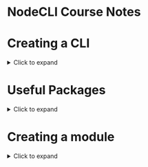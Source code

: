 # NodeCLI Course Notes

# Creating a CLI

<details>
  <summary>Click to expand</summary>
  
  ## Make the file executable
  - Use `chmod +x index.js` to alter permissions
  - Add a shebang (`#!/usr/bin/env node`) to the top of the file
    - This tells the terminal to use node instead of bash
  ## Configure your `package.json` file
  ```js
  {
    "name": "sharif",      //* the name of the package on the npm registry
    "version": "1.0.0",
    "bin": {
      "sharif": "index.js" //* the name of the command to run
    }
  }
  ```
  ## Use `npm link` for local development
  - Creates a symlink from the project directory to the glboal installation
  - Makes it so that you can work on your CLI without always having to rebuild
  ## Use `npm unlink -g` to make sure you're using the **published** version
    - Can always run `npm link` again to switch back to development
  ## Use `npm version patch | minor | major` to increment CLI version
  
  ## Use `npm publish` after versioning
  
  ## Use `npx <your CLI name>` to run the published version

</details>

# Useful Packages

<details>
  <summary>Click to expand</summary>
  
  - [`licensed`](https://www.npmjs.com/package/licensed)
    - Easily add a license to your project
  - [`conduct`](https://www.npmjs.com/package/conduct)
    - Easily add a Code of Conduct to your project
  - [`chalk`](https://www.npmjs.com/package/chalk)
    - Add colors to your console output
    - **NOTE:** Must `npm install chalk@4` to use with CommonJS
  - [`figlet`](https://www.npmjs.com/package/figlet)
    - Turn text into ASCII art
  - [`cli-welcome`](https://www.npmjs.com/package/cli-welcome)
    - Add a welcome message to your CLI
  - [`log-symbols`](https://www.npmjs.com/package/log-symbols)
    - Includes icon fallbacks for all Operating Sytems
      - ℹ️ Info icon
      - ✔️ Success icon
      - ⚠️ Warning icon
      - ❌ Error Icon
</details>

# Creating a module

<details>
  <summary>Click to expand</summary>
  
  ## It's a good idea to have the following files in your project
  - `package.json`: Make sure to install things like prettier as dev dependencies (`npm install prettier -D`)
    - `name`: should always be `lower-kebab-case`
    - `version`: should use [Semantic Versioning](https://semver.org/)
    - `repository`: keep it simple -- `selkasse/my-cool-cli`
    - `author`: example:
       ```json
      {
        "author": "Sharif Elkassed",
        "email": "selkasse@gmu.edu",
        "url": "https://saleshorse.org"
      }
        ```
    - `main`: entry point of the package (usually `index.js`)
    - `files`: an array of file names that specifies which files are used in the node module 
       - Note that if you include a folder, all files in the folder will be included
       ```js
       "files": ["index.js"]
       ```
    - `keywords`: indicate what users should search in the npm registry to find your package
    - `devDependencies`: packages like `prettier` that are only used in development
      - no need to manually add to this key
        - `devDependencies` will be automatically updated when you `npm install <package> -D`
  - `test.js`: Mock the execution of your program
    - ```js
      // require the local file instead of the actual npm package
      const alert = require('./index.js')

      alert({
        type: `success`,
        msg: `All done!`
      })
      ```

- `.prettierrc`: Configure specifically for your node module (no global config)
- `.npmrc`: Set `package-lock=false` since this is a production-ready package
- `.gitignore`: Avoid committing `node_modules`, etc
- `.gitattributes`: Set options such as `eol`
- `.editorconfig`: Optional -- contains things like charset, tabs vs spaces, etc

## Creating a Code of Conduct

- Run `npx conduct` to create a code of conduct markdown file in your project

## Creating a License

- Run `npx licensed MIT` to create a MIT license for your module

</details>
